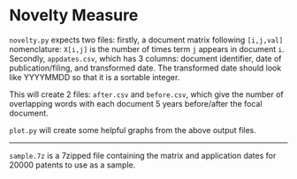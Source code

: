 # Novelty Measure

`novelty.py` expects two files: firstly, a document matrix following `[i,j,val]` nomenclature: `X[i,j]` 
is the number of times term `j` appears in document `i`. Secondly, `appdates.csv`, which has 3 columns:
document identifier, date of publication/filing, and transformed date. The transformed date should
look like YYYYMMDD so that it is a sortable integer.

This will create 2 files: `after.csv` and `before.csv`, which give the number of overlapping words
with each document 5 years before/after the focal document.

`plot.py` will create some helpful graphs from the above output files.


---

`sample.7z` is a 7zipped file containing the matrix and application dates for 20000 patents to use as a sample.
